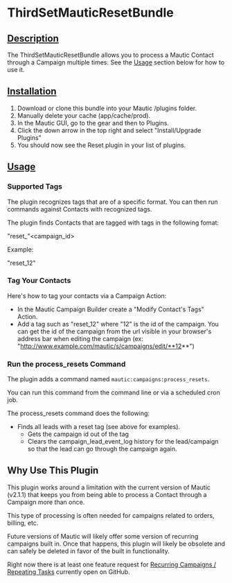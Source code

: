 # ThirdSetMauticResetBundle

## [Description](id:description)
The ThirdSetMauticResetBundle allows you to process a Mautic Contact through a Campaign multiple times.  See the [Usage](#usage) section below for how to use it.

## [Installation](id:installation)
1. Download or clone this bundle into your Mautic /plugins folder.
2. Manually delete your cache (app/cache/prod).
3. In the Mautic GUI, go to the gear and then to Plugins.
4. Click the down arrow in the top right and select "Install/Upgrade Plugins"
5. You should now see the Reset plugin in your list of plugins.

## [Usage](id:usage)

### Supported Tags
The plugin recognizes tags that are of a specific format.  You can then run commands against Contacts with recognized tags.

The plugin finds Contacts that are tagged with tags in the following fomat:

"reset_"<campaign_id>

Example:

"reset_12"

### Tag Your Contacts

Here's how to tag your contacts via a Campaign Action:

* In the Mautic Campaign Builder create a "Modify Contact's Tags" Action. 
* Add a tag such as "reset_12" where "12" is the id of the campaign.  You can get the id of the campaign from the url visible in your browser's address bar when editing the campaign (ex: "http://www.example.com/mautic/s/campaigns/edit/**12**")

### Run the process_resets Command

The plugin adds a command named `mautic:campaigns:process_resets`. 

You can run this command from the command line or via a scheduled cron job.

The process_resets command does the following:

* Finds all leads with a reset tag (see above for examples).
  * Gets the campaign id out of the tag
  * Clears the campaign_lead_event_log history for the lead/campaign so that the lead can go through the campaign again.
  
## Why Use This Plugin

This plugin works around a limitation with the current  version of Mautic (v2.1.1) that keeps you from being able to process a Contact through a Campaign more than once.

This type of processing is often needed for campaigns related to orders, billing, etc.

Future versions of Mautic will likely offer some version of recurring campaigns built in. Once that happens, this plugin will likely be obsolete and can safely be deleted in favor of the built in functionality.

Right now there is at least one feature request for  [Recurring Campaigns / Repeating Tasks](https://github.com/mautic/mautic/issues/1606) currently open on GitHub.